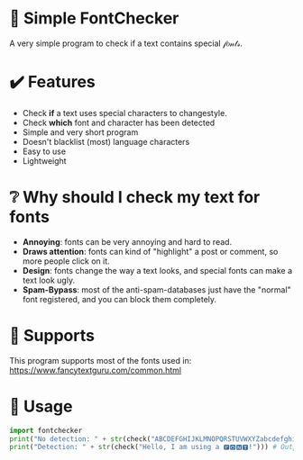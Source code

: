 # 🚫 Simple FontChecker
A very simple program to check if a text contains special 𝒻𝑜𝓃𝓉𝓈.

# ✔️ Features
- Check **if** a text uses special characters to changestyle.
- Check **which** font and character has been detected
- Simple and very short program
- Doesn't blacklist (most) language characters
- Easy to use
- Lightweight

# ❔ Why should I check my text for fonts
- **Annoying**: fonts can be very annoying and hard to read.
- **Draws attention**: fonts can kind of "highlight" a post or comment, so more people click on it.
- **Design**: fonts change the way a text looks, and special fonts can make a text look ugly.
- **Spam-Bypass**: most of the anti-spam-databases just have the "normal" font registered, and you can block them completely.

# 📜 Supports
This program supports most of the fonts used in: https://www.fancytextguru.com/common.html

# 🔨 Usage
```py
import fontchecker
print("No detection: " + str(check("ABCDEFGHIJKLMNOPQRSTUVWXYZabcdefghijklmnopqrstuvwxyz"))) # Output: 'False'
print("Detection: " + str(check("Hello, I am using a 🅵🅾🅽🆃!"))) # Output: 'inverted_squares, char: 🅵' 
```
